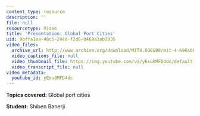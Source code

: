 ```yaml
---
content_type: resource
description: ''
file: null
resourcetype: Video
title: 'Presentation: Global Port Cities'
uid: 9bffa1ea-40c5-244d-f2d6-0469a3ab3035
video_files:
  archive_url: http://www.archive.org/download/MIT4.696S08/mit-4-696s08-shiben-banerji_300k.mp4
  video_captions_file: null
  video_thumbnail_file: https://img.youtube.com/vi/yExu8MFD4dc/default.jpg
  video_transcript_file: null
video_metadata:
  youtube_id: yExu8MFD4dc
---
```


**Topics covered:** Global port cities

**Student:** Shiben Banerji